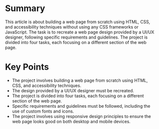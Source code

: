 # Summary
This article is about building a web page from scratch using HTML, CSS, and accessibility techniques without using any CSS frameworks or JavaScript. The task is to recreate a web page design provided by a UI/UX designer, following specific requirements and guidelines. The project is divided into four tasks, each focusing on a different section of the web page.

# Key Points
- The project involves building a web page from scratch using HTML, CSS, and accessibility techniques.
- The design provided by a UI/UX designer must be recreated.
- The project is divided into four tasks, each focusing on a different section of the web page.
- Specific requirements and guidelines must be followed, including the use of custom fonts and icons.
- The project involves using responsive design principles to ensure the web page looks good on both desktop and mobile devices.
